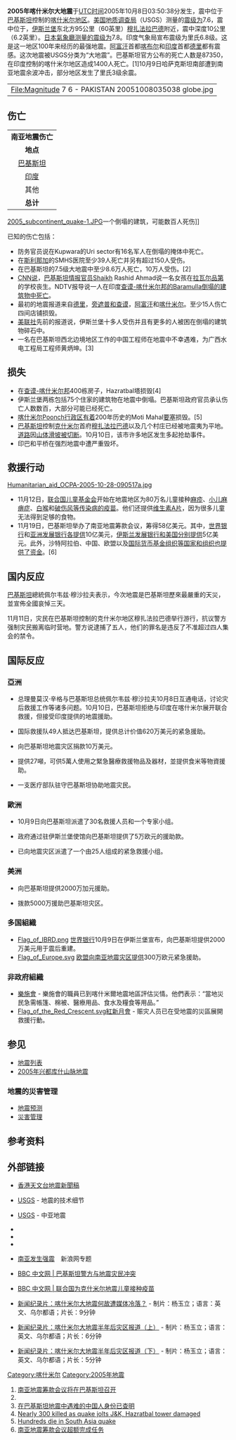**2005年喀什米尔大地震**于[UTC时间](https://zh.wikipedia.org/wiki/UTC "wikilink")2005年10月8日03:50:38分发生，震中位于[巴基斯坦](../Page/巴基斯坦.md "wikilink")控制的[喀什米尔地区](https://zh.wikipedia.org/wiki/喀什米尔 "wikilink")。[美国地质调查局](https://zh.wikipedia.org/wiki/美国地质调查局 "wikilink")（USGS）测量的[震级为](https://zh.wikipedia.org/wiki/里氏 "wikilink")7.6，震中位于，[伊斯兰堡](../Page/伊斯兰堡.md "wikilink")东北方95公里（60英里）[穆扎法拉巴德](../Page/穆扎法拉巴德.md "wikilink")附近，震中深度10公里（6.2英里）。[日本氣象廳测量的震级为](https://zh.wikipedia.org/wiki/日本氣象廳 "wikilink")7.8。印度气象局宣布震级为里氏6.8级。这是这一地区100年来经历的最强地震。[阿富汗](../Page/阿富汗.md "wikilink")首都[喀布尔](../Page/喀布尔.md "wikilink")和[印度](../Page/印度.md "wikilink")首都[德里](../Page/德里.md "wikilink")都有震感。这次地震被USGS分类为“大地震”。巴基斯坦官方公布的死亡人数是87350，在印度控制的喀什米尔地区造成1400人死亡。\[1\]10月9日哈萨克斯坦南部遭到南亚地震余波冲击，部分地区发生了里氏3级余震。

|                                                                                                                              |
| ---------------------------------------------------------------------------------------------------------------------------- |
| <File:Magnitude> 7 6 - PAKISTAN 20051008035038 globe.jpg|地震发生地点 <File:2005> Indian Subcontinent Earthquake Location.jpg|震中位置 |

## 伤亡

|                                    |
| :--------------------------------: |
|             **南亚地震伤亡**             |
|               **地点**               |
| [巴基斯坦](../Page/巴基斯坦.md "wikilink") |
|   [印度](../Page/印度.md "wikilink")   |
|                 其他                 |
|               **总计**               |

[2005_subcontinent_quake-1.JPG](https://zh.wikipedia.org/wiki/File:2005_subcontinent_quake-1.JPG "fig:2005_subcontinent_quake-1.JPG")一个倒塌的建筑，可能数百人死伤\]\]

已知的伤亡包括：

  - 防务官员说在Kupwara的Uri sector有16名军人在倒塌的掩体中死亡。
  - 在[斯利那加](../Page/斯利那加.md "wikilink")的SMHS医院至少39人死亡并另有超过150人受伤。
  - 在巴基斯坦的7.5级大地震中至少8.6万人死亡，10万人受伤。\[2\]
  - [CNN说](https://zh.wikipedia.org/wiki/CNN "wikilink")，[巴基斯坦](../Page/巴基斯坦.md "wikilink")[情报官员Shaikh](https://zh.wikipedia.org/wiki/情报 "wikilink") Rashid Ahmad说一名女孩在[拉瓦尔品第](../Page/拉瓦尔品第.md "wikilink")的学校丧生。NDTV报导说一人在印度[查谟-喀什米尔邦的Baramulla倒塌的建筑物中死亡](https://zh.wikipedia.org/wiki/查谟-喀什米尔邦 "wikilink")。
  - 最初的地震报道来自[德里](../Page/德里.md "wikilink")，[旁遮普和](https://zh.wikipedia.org/wiki/旁遮普 "wikilink")[查谟](https://zh.wikipedia.org/wiki/查谟 "wikilink")，[阿富汗](../Page/阿富汗.md "wikilink")和[喀什米尔](https://zh.wikipedia.org/wiki/喀什米尔 "wikilink")。至少15人伤亡四间店铺损毁。
  - [美联社](../Page/美联社.md "wikilink")先前的报道说，伊斯兰堡十多人受伤并且有更多的人被困在倒塌的建筑物碎石中。
  - 一名在巴基斯坦西北边境地区工作的中国工程师在地震中不幸遇难，为广西水电工程局工程师黄炳坤。\[3\]

## 损失

  - 在[查谟-喀什米尔邦](https://zh.wikipedia.org/wiki/查谟-喀什米尔邦 "wikilink")400栋房子，Hazratbal塔损毁\[4\]
  - 伊斯兰堡两栋包括75个住家的建筑物在地震中倒塌。巴基斯坦政府官员承认伤亡人数数百，大部分可能已经死亡。
  - [喀什米尔Poonch行政区有着](https://zh.wikipedia.org/wiki/喀什米尔 "wikilink")200年历史的Moti Mahal[要塞](../Page/要塞.md "wikilink")损毁。\[5\]
  - [巴基斯坦](../Page/巴基斯坦.md "wikilink")控制[克什米尔](../Page/克什米尔.md "wikilink")首府[穆扎法拉巴德](../Page/穆扎法拉巴德.md "wikilink")以及几个村庄已经被地震夷为平地。[道路](../Page/道路.md "wikilink")因[山体滑坡被切断](https://zh.wikipedia.org/wiki/山体滑坡 "wikilink")。10月10日，该市许多地区发生多起抢劫事件。
  - 印巴和平桥在强烈地震中遭严重毁坏。

## 救援行动

[Humanitarian_aid_OCPA-2005-10-28-090517a.jpg](https://zh.wikipedia.org/wiki/File:Humanitarian_aid_OCPA-2005-10-28-090517a.jpg "fig:Humanitarian_aid_OCPA-2005-10-28-090517a.jpg")

  - 11月12日，[联合国儿童基金会](../Page/联合国儿童基金会.md "wikilink")开始在地震地区为80万名儿童接种[麻疹](../Page/麻疹.md "wikilink")、[小儿麻痹症](https://zh.wikipedia.org/wiki/小儿麻痹症 "wikilink")、[白喉](../Page/白喉.md "wikilink")和[破伤风等传染病的疫苗](https://zh.wikipedia.org/wiki/破伤风 "wikilink")。他们还提供[维生素A片](https://zh.wikipedia.org/wiki/维生素A "wikilink")，因为很多儿童无法得到足够的食物。
  - 11月19日，巴基斯坦举办了南亚地震筹款会议，筹得58亿美元。其中，[世界银行](../Page/世界银行.md "wikilink")和[亚洲发展银行各提供](https://zh.wikipedia.org/wiki/亚洲发展银行 "wikilink")10亿美元，[伊斯兰发展银行和美国分别提供](https://zh.wikipedia.org/wiki/伊斯兰发展银行 "wikilink")5亿美元。此外，沙特阿拉伯、中国、欧盟以及[国际货币基金组织等国家和组织也提供了资金](https://zh.wikipedia.org/wiki/国际货币基金组织 "wikilink")。\[6\]

## 国内反应

[巴基斯坦](../Page/巴基斯坦.md "wikilink")總統佩尔韦兹·穆沙拉夫表示，今次地震是巴基斯坦歷來最嚴重的天災，並宣佈全國哀悼三天。

11月11日，灾民在巴基斯坦控制的克什米尔地区穆扎法拉巴德举行游行，抗议警方强制灾民搬离临时营地。警方说逮捕了五人，他们的罪名是违反了不准超过四人集会的禁令。

## 国际反应

### 亞洲

  - 总理曼莫汉·辛格与巴基斯坦总统佩尔韦兹·穆沙拉夫10月8日互通电话，讨论灾后救援工作等诸多问题。10月10日，巴基斯坦拒绝与印度在喀什米尔展开联合救援，但接受印度提供的地震援助。

  - 国际救援队49人抵达巴基斯坦，提供总计价值620万美元的紧急援助。

  - 向巴基斯坦地震灾区捐款10万美元。

  - 提供27噸，可供5萬人使用之緊急醫療救援物品及器材，並提供食米等物資援助。

  - 一支医疗部队驻守巴基斯坦协助地震灾民。

### 歐洲

  - 10月9日向巴基斯坦派遣了30名救援人员和一个专家小组。

  - 政府通过驻伊斯兰堡使馆向巴基斯坦提供了5万欧元的援助款。

  - 已向地震灾区派遣了一个由25人组成的紧急救援小组。

### 美洲

  - 向巴基斯坦提供2000万加元援助。

  - 拨款5000万援助巴基斯坦灾区。

### 多国組織

  - [Flag_of_IBRD.png](https://zh.wikipedia.org/wiki/File:Flag_of_IBRD.png "fig:Flag_of_IBRD.png") [世界银行](../Page/世界银行.md "wikilink")10月9日在伊斯兰堡宣布，向巴基斯坦提供2000万美元用于震后重建。
  - [Flag_of_Europe.svg](https://zh.wikipedia.org/wiki/File:Flag_of_Europe.svg "fig:Flag_of_Europe.svg") [欧盟向南亚地震灾区提供](https://zh.wikipedia.org/wiki/欧盟 "wikilink")300万欧元紧急援助。

### 非政府組織

  - [樂施會](../Page/樂施會.md "wikilink") - 樂施會的職員已到喀什米爾地震地區評估災情。他們表示：“當地災民急需帳篷、棉被、醫療用品、食水及糧食等用品。”
  - [Flag_of_the_Red_Crescent.svg](https://zh.wikipedia.org/wiki/File:Flag_of_the_Red_Crescent.svg "fig:Flag_of_the_Red_Crescent.svg")[紅新月會](https://zh.wikipedia.org/wiki/紅新月會 "wikilink") - 赈灾人员已在受地震的災區展開救援行動。

## 参见

  - [地震列表](../Page/地震列表.md "wikilink")
  - [2005年兴都库什山脉地震](../Page/2005年兴都库什山脉地震.md "wikilink")

### 地震的災害管理

  - [地震预测](https://zh.wikipedia.org/wiki/地震预测 "wikilink")
  - [災害管理](https://zh.wikipedia.org/wiki/災害管理 "wikilink")

## 参考资料

## 外部链接

  - [香港天文台地震新聞稿](https://web.archive.org/web/20060105225413/http://www.hko.gov.hk/gts/equake/eqpress_c/eqpress_c.20051008.1252.htm)

  - [USGS](https://web.archive.org/web/20051030184348/http://earthquake.usgs.gov/recenteqsww/Quakes/usdyae.htm) - 地震的技术细节

  - [USGS](https://web.archive.org/web/20051028231826/http://neic.usgs.gov/neis/general/seismicity/c_asia.html) - 中亚地震

  -
  -
  -
  - [南亚发生强震](http://news.sina.com.cn/z/bjstdz/index.shtml)　新浪网专题

  - [BBC 中文网 | 巴基斯坦警方与地震灾民冲突](http://news.bbc.co.uk/chinese/simp/hi/newsid_4420000/newsid_4428700/4428750.stm)

  - [BBC 中文网 | 联合国为克什米尔地震儿童接种疫苗](http://news.bbc.co.uk/chinese/simp/hi/newsid_4430000/newsid_4430500/4430574.stm)

  - [新闻纪录片：喀什米尔大地震何故遭媒体冷落？](http://www.youtube.com/watch?v=bgDqflsFvjY) - 制片：杨玉立；语言：英文、乌尔都语；片长：9分钟

  - [新闻纪录片：喀什米尔大地震半年后灾区报道（上）](http://www.youtube.com/watch?v=4WszSvfIXE4) - 制片：杨玉立；语言：英文、乌尔都语；片长：6分钟

  - [新闻纪录片：喀什米尔大地震半年后灾区报道（下）](http://www.youtube.com/watch?v=VOWRMCmt3Jw) - 制片：杨玉立；语言：英文、乌尔都语；片长：5分钟

[Category:喀什米尔](https://zh.wikipedia.org/wiki/Category:喀什米尔 "wikilink") [Category:2005年地震](https://zh.wikipedia.org/wiki/Category:2005年地震 "wikilink")

1.  [南亚地震筹款会议将在巴基斯坦召开](http://news.bbc.co.uk/chinese/simp/hi/newsid_4450000/newsid_4451600/4451684.stm)
2.
3.  [在巴基斯坦地震中遇难的中国人身份已查明](http://news.sohu.com/20051010/n227161208.shtml)
4.  [Nearly 300 killed as quake jolts J\&K, Hazratbal tower damaged](http://in.rediff.com/news/2005/oct/08quake.htm)
5.  [Hundreds die in South Asia quake](http://news.bbc.co.uk/1/hi/world/south_asia/4321490.stm)
6.  [南亚地震筹款会议超额完成任务](http://news.bbc.co.uk/chinese/simp/hi/newsid_4450000/newsid_4452600/4452686.stm)